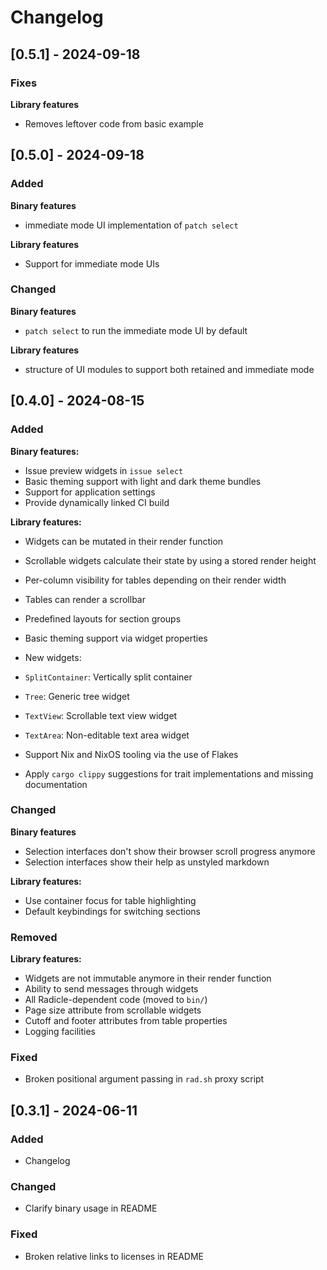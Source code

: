 # Changelog

## [0.5.1] - 2024-09-18

### Fixes

**Library features**

- Removes leftover code from basic example

## [0.5.0] - 2024-09-18

### Added

**Binary features**

- immediate mode UI implementation of `patch select`

**Library features**

- Support for immediate mode UIs

### Changed

**Binary features**

- `patch select` to run the immediate mode UI by default

**Library features**

- structure of UI modules to support both retained and immediate mode

## [0.4.0] - 2024-08-15

### Added

**Binary features:**

- Issue preview widgets in `issue select`
- Basic theming support with light and dark theme bundles
- Support for application settings
- Provide dynamically linked CI build

**Library features:**

- Widgets can be mutated in their render function
- Scrollable widgets calculate their state by using a stored render height
- Per-column visibility for tables depending on their render width
- Tables can render a scrollbar
- Predefined layouts for section groups
- Basic theming support via widget properties
- New widgets:
- `SplitContainer`: Vertically split container
- `Tree`: Generic tree widget
- `TextView`: Scrollable text view widget
- `TextArea`: Non-editable text area widget

- Support Nix and NixOS tooling via the use of Flakes
- Apply `cargo clippy` suggestions for trait implementations and
  missing documentation

### Changed

**Binary features**

- Selection interfaces don't show their browser scroll progress anymore
- Selection interfaces show their help as unstyled markdown

**Library features:**

- Use container focus for table highlighting
- Default keybindings for switching sections

### Removed

**Library features:**

- Widgets are not immutable anymore in their render function
- Ability to send messages through widgets
- All Radicle-dependent code (moved to `bin/`)
- Page size attribute from scrollable widgets
- Cutoff and footer attributes from table properties
- Logging facilities

### Fixed

- Broken positional argument passing in `rad.sh` proxy script

## [0.3.1] - 2024-06-11

### Added

- Changelog

### Changed

- Clarify binary usage in README

### Fixed

- Broken relative links to licenses in README